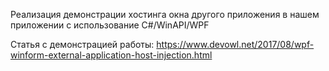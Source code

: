 Реализация демонстрации хостинга окна другого приложения в нашем приложении с использование C#/WinAPI/WPF

Статья с демонстрацией работы:
https://www.devowl.net/2017/08/wpf-winform-external-application-host-injection.html
